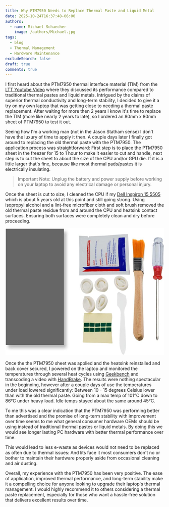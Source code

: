 ```yaml
---
title: Why PTM7950 Needs to Replace Thermal Paste and Liquid Metal
date: 2025-10-24T16:37:48-06:00
authors:
  - name: Michael Schaecher
    image: /authors/Michael.jpg
tags:
  - blog
  - Thermal Management
  - Hardware Maintenance
excludeSearch: false
draft: true
comments: true
---
```


I first heard about the PTM7950 thermal interface material (TIM) from the [LTT Youtube Video](https://youtu.be/2BhKx0iQ4K8?si=_emraOiKlsbSqus0) where they discussed its performance compared to traditional thermal pastes and liquid metals. Intrigued by the claims of superior thermal conductivity and long-term stability, I decided to give it a try on my own laptop that was getting close to needing a thermal paste replacement. After waiting for more then 2 years I know it's time to replace the TIM (more like nearly 2 years to late), so I ordered an 80mm x 80mm sheet of PTM7950 to test it out.

Seeing how I'm a working man (not in the Jason Statham sense) I don't have the luxury of time to apply it then. A couple days later I finally got around to replacing the old thermal paste with the PTM7950. The application process was straightforward: First step is to place the PTM7950 sheet in the freezer for 15 to 1 hour to make it easier to cut and handle, next step is to cut the sheet to about the size of the CPU and/or GPU die. If it is a little larger that's fine, because like most thermal pads/pastes it is electrically insulating.

> Important Note: Unplug the battery and power supply before working on your laptop to avoid any electrical damage or personal injury.

Once the sheet is cut to size, I cleaned the CPU if my [Dell Inspiron 15 5505](https://www.dell.com/en-us/shop/dell-laptops/inspiron-15-5505-laptop/spd/inspiron-15-5505-laptop) which is about 5 years old at this point and still going strong. Using isopropyl alcohol and a lint-free microfiber cloth and soft brush removed the old thermal paste residue from and around the CPU and heatsink contact surfaces. Ensuring both surfaces were completely clean and dry before proceeding.

![PTM7950 Sheet Cut to Size](Honeywell-PTM7950.jpg)

Once the the PTM7950 sheet was applied and the heatsink reinstalled and back cover secured, I powered on the laptop and monitored the temperatures through several heat cycles using [Geekbench](https://www.geekbench.com/) and transcoding a video with [HandBrake](https://handbrake.fr/). The results were nothing spectacular in the beginning, however after a couple days of use the temperatures under load lowered significantly: Between 10 - 15 degrees Celsius lower than with the old thermal paste. Going from a max temp of 101°C down to 86°C under heavy load. Idle temps stayed about the same around 45°C.

To me this was a clear indication that the PTM7950 was performing better than advertised and the promise of long-term stability with improvement over time seems to me what general consumer hardware OEMs should be using instead of traditional thermal pastes or liquid metals. By doing this we would see longer lasting PC hardware with better thermal performance over time.

This would lead to less e-waste as devices would not need to be replaced as often due to thermal issues: And lits face it most consumers don't no or bother to maintain their hardware properly aside from occasional cleaning and air dusting.

Overall, my experience with the PTM7950 has been very positive. The ease of application, improved thermal performance, and long-term stability make it a compelling choice for anyone looking to upgrade their laptop's thermal management. I would highly recommend it to others considering a thermal paste replacement, especially for those who want a hassle-free solution that delivers excellent results over time.


